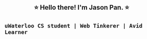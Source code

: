 <h2 align="center">⭐️ Hello there! I'm Jason Pan. ⭐️<h2>

**`uWaterloo CS student | Web Tinkerer | Avid Learner`**
